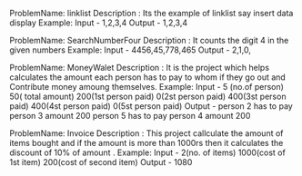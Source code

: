 <p>
ProblemName: linklist 
  Description : Its the example of linklist say insert data display
  Example:
         Input  - 1,2,3,4
         Output - 1,2,3,4
</p><p>      
  ProblemName: SearchNumberFour
   Description : It counts the digit 4 in the given numbers 
   Example:
         Input  - 4456,45,778,465
         Output - 2,1,0,
 </p><p>       
ProblemName: MoneyWalet
   Description : It is the project which helps calculates the amount each person has to pay to whom if they go out and Contribute money amoung themselves. 
   Example:
         Input  - 5 (no.of person)
                  50( total amount)
                  200(1st person paid)
                  0(2st person paid)
                  400(3st person paid)
                  400(4st person paid)
                  0(5st person paid)
         Output - person 2 has to pay person 3 amount 200
                  person 5 has to pay person 4 amount 200
</p><p>                  
ProblemName: Invoice
   Description : This project callculate the amount of items bought and if the amount is more than 1000rs then it calculates the discount of 10% of amount . 
   Example:
         Input  - 2(no. of items)
                  1000(cost of 1st item)
                  200(cost of second item)
         Output - 1080
</p>                 
      